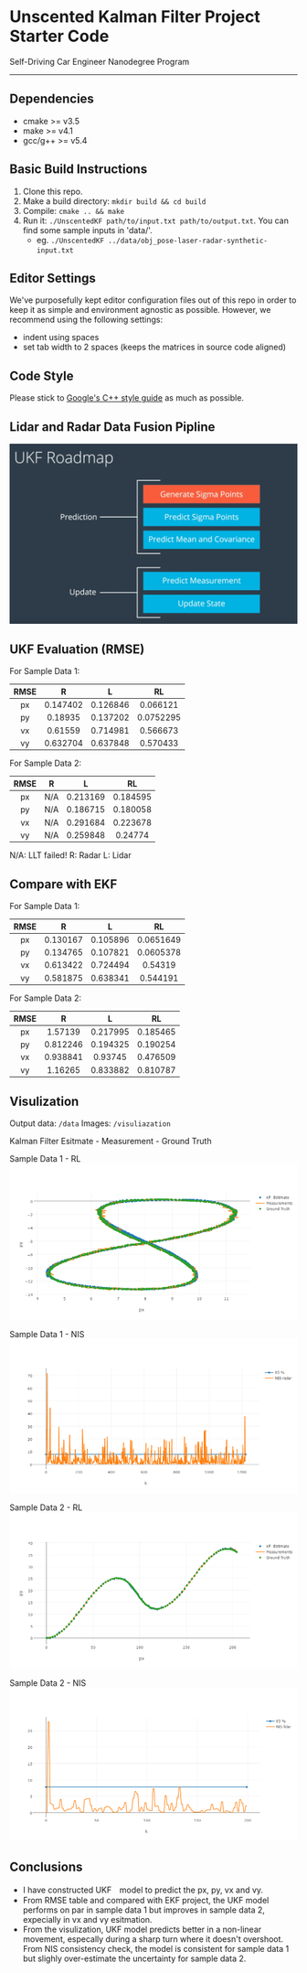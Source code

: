 # Unscented Kalman Filter Project Starter Code
Self-Driving Car Engineer Nanodegree Program

---

## Dependencies

* cmake >= v3.5
* make >= v4.1
* gcc/g++ >= v5.4

## Basic Build Instructions

1. Clone this repo.
2. Make a build directory: `mkdir build && cd build`
3. Compile: `cmake .. && make`
4. Run it: `./UnscentedKF path/to/input.txt path/to/output.txt`. You can find
   some sample inputs in 'data/'.
    - eg. `./UnscentedKF ../data/obj_pose-laser-radar-synthetic-input.txt`

## Editor Settings

We've purposefully kept editor configuration files out of this repo in order to
keep it as simple and environment agnostic as possible. However, we recommend
using the following settings:

* indent using spaces
* set tab width to 2 spaces (keeps the matrices in source code aligned)

## Code Style

Please stick to [Google's C++ style guide](https://google.github.io/styleguide/cppguide.html) as much as possible.


## Lidar and Radar Data Fusion Pipline

<img src="https://github.com/alexxucui/CarND-Unscented-Kalman-Filter-Project/blob/master/img/ukfpipelane.PNG" width="700">

## UKF Evaluation (RMSE)

For Sample Data 1:

| RMSE |     R    |     L    |     RL    |
|:----:|:--------:|:--------:|:---------:|
|  px  | 0.147402 | 0.126846 |  0.066121 |
|  py  |  0.18935 | 0.137202 | 0.0752295 |
|  vx  |  0.61559 | 0.714981 |  0.566673 |
|  vy  | 0.632704 | 0.637848 |  0.570433 |

For Sample Data 2:

| RMSE |     R    |     L    |    RL    |
|:----:|:--------:|:--------:|:--------:|
|  px  |    N/A   | 0.213169 | 0.184595 |
|  py  |    N/A   | 0.186715 | 0.180058 |
|  vx  |    N/A   | 0.291684 | 0.223678 |
|  vy  |    N/A   | 0.259848 |  0.24774 |

N/A: LLT failed!
R: Radar L: Lidar

## Compare with EKF

For Sample Data 1:

| RMSE |     R    |     L    |     RL    |
|:----:|:--------:|:--------:|:---------:|
|  px  | 0.130167 | 0.105896 | 0.0651649 |
|  py  | 0.134765 | 0.107821 | 0.0605378 |
|  vx  | 0.613422 | 0.724494 |  0.54319  |
|  vy  | 0.581875 | 0.638341 |  0.544191 |

For Sample Data 2:

| RMSE |     R    |     L    |    RL    |
|:----:|:--------:|:--------:|:--------:|
|  px  |  1.57139 | 0.217995 | 0.185465 |
|  py  | 0.812246 | 0.194325 | 0.190254 |
|  vx  | 0.938841 |  0.93745 | 0.476509 |
|  vy  |  1.16265 | 0.833882 | 0.810787 |


## Visulization 
Output data:   `/data`
Images: `/visuliazation`

Kalman Filter Esitmate - Measurement - Ground Truth

Sample Data 1 - RL
![](https://github.com/alexxucui/CarND-Unscented-Kalman-Filter-Project/blob/master/visualization/output1_RL.png)

Sample Data 1 - NIS
![](https://github.com/alexxucui/CarND-Unscented-Kalman-Filter-Project/blob/master/visualization/data1_NIS_radar.png)

Sample Data 2 - RL
![](https://github.com/alexxucui/CarND-Unscented-Kalman-Filter-Project/blob/master/visualization/output2_RL.png)

Sample Data 2 - NIS
![](https://github.com/alexxucui/CarND-Unscented-Kalman-Filter-Project/blob/master/visualization/data2_NIS_radar.png)

## Conclusions

* I have constructed UKF　model to predict the px, py, vx and vy.
* From RMSE table and compared with EKF project, the UKF model performs on par in sample data 1 but improves in sample data 2, expecially in vx and vy esitmation.
* From the visulization, UKF model predicts better in a non-linear movement, especally during a sharp turn where it doesn't overshoot. From NIS consistency check, the model is consistent for sample data 1 but slighly over-estimate the uncertainty for sample data 2.
